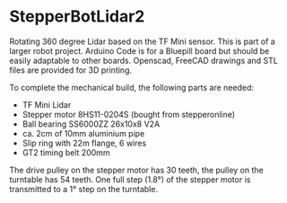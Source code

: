 # StepperBotLidar2

Rotating 360 degree Lidar based on the TF Mini sensor. This is part of a larger robot project. 
Arduino Code is for a Bluepill board but should be easily adaptable to other boards. 
Openscad, FreeCAD drawings and STL files are provided for 3D printing.

To complete the mechanical build, the following parts are needed:
- TF Mini Lidar
- Stepper motor 8HS11-0204S (bought from stepperonline)
- Ball bearing SS6000ZZ 26x10x8 V2A
- ca. 2cm of 10mm aluminium pipe
- Slip ring with 22m flange, 6 wires
- GT2 timing belt 200mm

The drive pulley on the stepper motor has 30 teeth, the pulley on the turntable has 54 teeth. One full step (1.8°) of the stepper motor is transmitted to a 1° step on the turntable.

